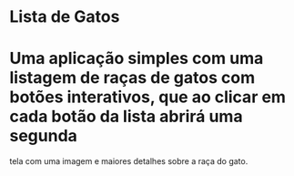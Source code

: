 # Lista de Gatos
# Uma aplicação simples com uma listagem de raças de gatos com botões interativos, que ao clicar em cada botão da lista abrirá uma segunda 
 tela com uma imagem e maiores detalhes sobre a raça do gato.
